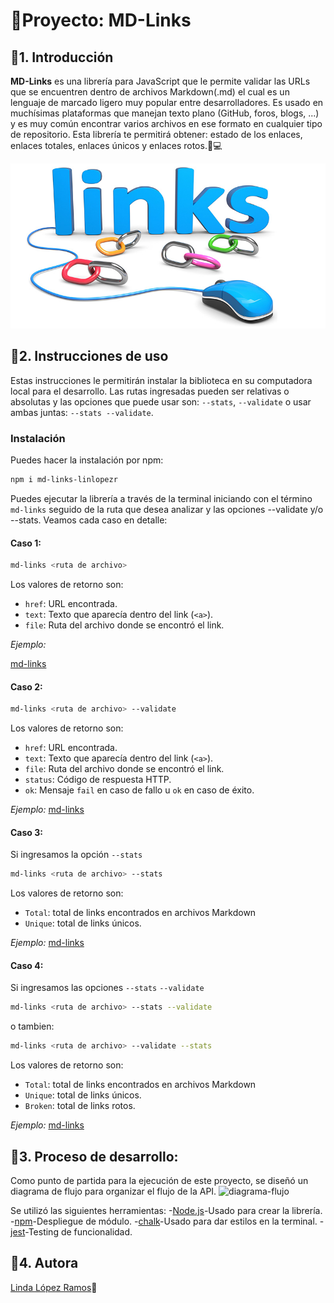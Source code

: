 # 📎Proyecto: MD-Links

## 📍1. Introducción

**MD-Links** es una librería para JavaScript que le permite validar las URLs que se encuentren dentro de archivos Markdown(.md) el cual es un lenguaje de marcado ligero muy popular entre desarrolladores. Es usado en muchísimas plataformas que manejan texto plano (GitHub, foros, blogs, ...) y es muy común encontrar varios archivos en ese formato en cualquier tipo de repositorio.
Esta librería te permitirá obtener: estado de los enlaces, enlaces totales, enlaces únicos y enlaces rotos.📎💻

![md-links](https://github.com/lindalopezc/LIM17-md-links/blob/main/img/links-img.jpg)

## 📍2. Instrucciones de uso

Estas instrucciones le permitirán instalar la biblioteca en su computadora local para el desarrollo.
Las rutas ingresadas pueden ser relativas o absolutas y las opciones que puede usar son: `--stats`, `--validate` o usar ambas juntas: `--stats --validate`.

### Instalación
Puedes hacer la instalación por npm:

```sh
npm i md-links-linlopezr
```

Puedes ejecutar la librería a través de la terminal iniciando con el término `md-links` seguido de la ruta que desea analizar y las opciones --validate y/o --stats.
Veamos cada caso en detalle:

#### Caso 1:

```sh
md-links <ruta de archivo>
```
Los valores de retorno son:

* `href`: URL encontrada.
* `text`: Texto que aparecía dentro del link (`<a>`).
* `file`: Ruta del archivo donde se encontró el link.

*Ejemplo:*

[md-links](https://github.com/lindalopezc/LIM17-md-links/blob/main/img/ejemplo1.png)

#### Caso 2:

```sh
md-links <ruta de archivo> --validate
```
Los valores de retorno son:

* `href`: URL encontrada.
* `text`: Texto que aparecía dentro del link (`<a>`).
* `file`: Ruta del archivo donde se encontró el link.
* `status`: Código de respuesta HTTP.
* `ok`: Mensaje `fail` en caso de fallo u `ok` en caso de éxito.

*Ejemplo:*
[md-links](https://github.com/lindalopezc/LIM17-md-links/blob/main/img/ejemplo2.png)

#### Caso 3:

Si ingresamos la opción `--stats`

```sh
md-links <ruta de archivo> --stats
```
Los valores de retorno son:

* `Total`: total de links encontrados en archivos Markdown
* `Unique`: total de links únicos.

*Ejemplo:*
[md-links](https://github.com/lindalopezc/LIM17-md-links/blob/main/img/ejemplo3.png)

#### Caso 4:

Si ingresamos las opciones `--stats` `--validate`

```sh
md-links <ruta de archivo> --stats --validate
```
o tambien:

```sh
md-links <ruta de archivo> --validate --stats
```
Los valores de retorno son:

* `Total`: total de links encontrados en archivos Markdown
* `Unique`: total de links únicos.
* `Broken`: total de links rotos.

*Ejemplo:*
[md-links](https://github.com/lindalopezc/LIM17-md-links/blob/main/img/ejemplo4.png)

## 📍3. Proceso de desarrollo:

Como punto de partida para la ejecución de este proyecto, se diseñó un diagrama de flujo para organizar el flujo de la API.
![diagrama-flujo](https://github.com/lindalopezc/LIM17-md-links/blob/main/img/MD-Links%20Linda%20L%C3%B3pez.jpg)

Se utilizó las siguientes herramientas:
-[Node.js](https://nodejs.org/en/)-Usado para crear la librería.
-[npm](https://www.npmjs.com/)-Despliegue de módulo.
-[chalk](https://www.npmjs.com/package/chalk/v/4.1.0)-Usado para dar estilos en la terminal.
-[jest](https://jestjs.io/docs/api)-Testing de funcionalidad.

## 📍4. Autora
[Linda López Ramos](https://github.com/lindalopezc)💛
